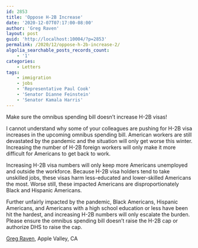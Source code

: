 ```yaml
---
id: 2853
title: 'Oppose H-2B Increase'
date: '2020-12-07T07:17:00-08:00'
author: 'Greg Raven'
layout: post
guid: 'http://localhost:10004/?p=2853'
permalink: /2020/12/oppose-h-2b-increase-2/
algolia_searchable_posts_records_count:
    - '1'
categories:
    - Letters
tags:
    - immigration
    - jobs
    - 'Representative Paul Cook'
    - 'Senator Dianne Feinstein'
    - 'Senator Kamala Harris'
---
```


Make sure the omnibus spending bill doesn’t increase H-2B visas!

I cannot understand why some of your colleagues are pushing for H-2B visa increases in the upcoming omnibus spending bill. American workers are still devastated by the pandemic and the situation will only get worse this winter. Increasing the number of H-2B foreign workers will only make it more difficult for Americans to get back to work.

Increasing H-2B visa numbers will only keep more Americans unemployed and outside the workforce. Because H-2B visa holders tend to take unskilled jobs, these visas harm less-educated and lower-skilled Americans the most. Worse still, these impacted Americans are disproportionately Black and Hispanic Americans.

Further unfairly impacted by the pandemic, Black Americans, Hispanic Americans, and Americans with a high school education or less have been hit the hardest, and increasing H-2B numbers will only escalate the burden. Please ensure the omnibus spending bill doesn’t raise the H-2B cap or authorize DHS to raise the cap.

[Greg Raven](https://www.gregraven.org/), Apple Valley, CA